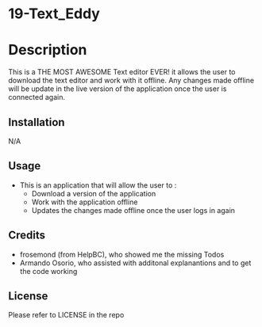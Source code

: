 # 19-Text_Eddy

# Description

This is a THE MOST AWESOME Text editor EVER! it allows the user to download the text editor and work with it offline. Any changes made offline will be update in the live version of the application once the user is connected again.

## Installation

N/A

## Usage

- This is an application that will allow the user to :
  - Download a version of the application
  - Work with the application offline
  - Updates the changes made offline once the user logs in again

## Credits

- frosemond (from HelpBC), who showed me the missing Todos
- Armando Osorio, who assisted with additonal explanantions and to get the code working

## License

Please refer to LICENSE in the repo
